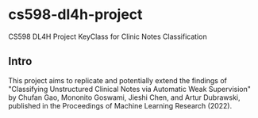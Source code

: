# cs598-dl4h-project
CS598 DL4H Project KeyClass for Clinic Notes Classification

## Intro
This project aims to replicate and potentially extend the findings of "Classifying Unstructured
Clinical Notes via Automatic Weak Supervision" by Chufan Gao, Mononito Goswami, Jieshi
Chen, and Artur Dubrawski, published in the Proceedings of Machine Learning Research
(2022). 
